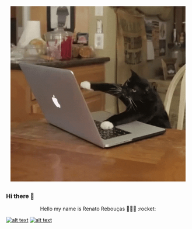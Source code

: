 <h1 align="center">
  <img src="giphy.gif" />
</h1>

### Hi there 👋

<p align="center">Hello my name is Renato Rebouças 👨🏻‍💻 :rocket:</p>
<p align="center"> </p>

[![alt text][1.1]][1]
[![alt text][2.1]][2]

[1.1]: http://i.imgur.com/tXSoThF.png
[2.1]: http://i.imgur.com/P3YfQoD.png


[1]: https://twitter.com/https_zero6
[2]: https://www.facebook.com/tinho361/
